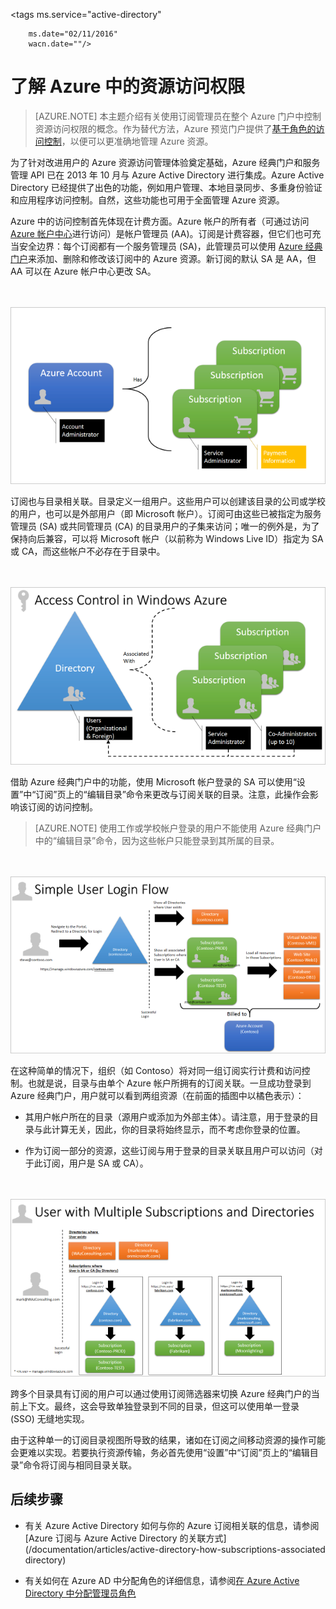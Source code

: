 <properties 
	pageTitle="了解 Azure 中的资源访问权限" 
        description="本主题介绍有关使用订阅管理员在整个 Azure 门户中控制资源访问权限的概念。" 
        services="active-directory" 
        documentationCenter="" 
        authors="markusvi" 
        manager="stevenpo" 
        editor=""/>

<tags 
	ms.service="active-directory" 

    	ms.date="02/11/2016"
        wacn.date=""/>


# 了解 Azure 中的资源访问权限


> [AZURE.NOTE] 本主题介绍有关使用订阅管理员在整个 Azure 门户中控制资源访问权限的概念。作为替代方法，Azure 预览门户提供了[基于角色的访问控制](role-based-access-control-configure.md)，以便可以更准确地管理 Azure 资源。

为了针对改进用户的 Azure 资源访问管理体验奠定基础，Azure 经典门户和服务管理 API 已在 2013 年 10 月与 Azure Active Directory 进行集成。Azure Active Directory 已经提供了出色的功能，例如用户管理、本地目录同步、多重身份验证和应用程序访问控制。自然，这些功能也可用于全面管理 Azure 资源。

Azure 中的访问控制首先体现在计费方面。Azure 帐户的所有者（可通过访问 [Azure 帐户中心](https://account.windowsazure.com/subscriptions)进行访问）是帐户管理员 (AA)。订阅是计费容器，但它们也可充当安全边界：每个订阅都有一个服务管理员 (SA)，此管理员可以使用 [Azure 经典门户](https://manage.windowsazure.com/)来添加、删除和修改该订阅中的 Azure 资源。新订阅的默认 SA 是 AA，但 AA 可以在 Azure 帐户中心更改 SA。

<br><br>![Azure 帐户][1]

订阅也与目录相关联。目录定义一组用户。这些用户可以创建该目录的公司或学校的用户，也可以是外部用户（即 Microsoft 帐户）。订阅可由这些已被指定为服务管理员 (SA) 或共同管理员 (CA) 的目录用户的子集来访问；唯一的例外是，为了保持向后兼容，可以将 Microsoft 帐户（以前称为 Windows Live ID）指定为 SA 或 CA，而这些帐户不必存在于目录中。

<br><br>![Azure 中的访问控制][2]


借助 Azure 经典门户中的功能，使用 Microsoft 帐户登录的 SA 可以使用“设置”中“订阅”页上的“编辑目录”命令来更改与订阅关联的目录。注意，此操作会影响该订阅的访问控制。



> [AZURE.NOTE] 使用工作或学校帐户登录的用户不能使用 Azure 经典门户中的“编辑目录”命令，因为这些帐户只能登录到其所属的目录。

<br><br>![简单用户登录流程][3]

在这种简单的情况下，组织（如 Contoso）将对同一组订阅实行计费和访问控制。也就是说，目录与由单个 Azure 帐户所拥有的订阅关联。一旦成功登录到 Azure 经典门户，用户就可以看到两组资源（在前面的插图中以橘色表示）：


- 其用户帐户所在的目录（源用户或添加为外部主体）。请注意，用于登录的目录与此计算无关，因此，你的目录将始终显示，而不考虑你登录的位置。

- 作为订阅一部分的资源，这些订阅与用于登录的目录关联且用户可以访问（对于此订阅，用户是 SA 或 CA）。


<br><br>![具有多个订阅和目录的用户][4]


跨多个目录具有订阅的用户可以通过使用订阅筛选器来切换 Azure 经典门户的当前上下文。最终，这会导致单独登录到不同的目录，但这可以使用单一登录 (SSO) 无缝地实现。

由于这种单一的订阅目录视图所导致的结果，诸如在订阅之间移动资源的操作可能会更难以实现。若要执行资源传输，务必首先使用“设置”中“订阅”页上的“编辑目录”命令将订阅与相同目录关联。

## 后续步骤


- 有关 Azure Active Directory 如何与你的 Azure 订阅相关联的信息，请参阅 [Azure 订阅与 Azure Active Directory 的关联方式](/documentation/articles/active-directory-how-subscriptions-associated directory)

- 有关如何在 Azure AD 中分配角色的详细信息，请参阅[在 Azure Active Directory 中分配管理员角色](/documentation/articles/active-directory-assign-admin-roles)



<!--Image references-->
[1]: ./media/active-directory-understanding-resource-access/IC707931.png
[2]: ./media/active-directory-understanding-resource-access/IC707932.png
[3]: ./media/active-directory-understanding-resource-access/IC707933.png
[4]: ./media/active-directory-understanding-resource-access/IC707934.png
<!---HONumber=Mooncake_0418_2016-->